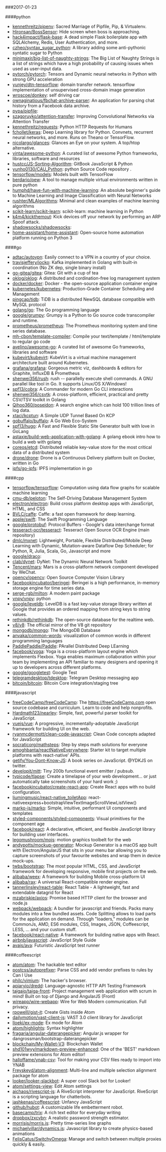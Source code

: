 ###2017-01-23

####python
* [kennethreitz/pipenv](https://github.com/kennethreitz/pipenv): Sacred Marriage of Pipfile, Pip, & Virtualenv.
* [Hironsan/BossSensor](https://github.com/Hironsan/BossSensor): Hide screen when boss is approaching.
* [hack4impact/flask-base](https://github.com/hack4impact/flask-base): A dead simple Flask boilerplate app with SQLAlchemy, Redis, User Authentication, and more.
* [czheo/syntax_sugar_python](https://github.com/czheo/syntax_sugar_python): A library adding some anti-pythonic syntatic sugar to Python
* [minimaxir/big-list-of-naughty-strings](https://github.com/minimaxir/big-list-of-naughty-strings): The Big List of Naughty Strings is a list of strings which have a high probability of causing issues when used as user-input data.
* [pytorch/pytorch](https://github.com/pytorch/pytorch): Tensors and Dynamic neural networks in Python with strong GPU acceleration
* [yunjey/dtn-tensorflow](https://github.com/yunjey/dtn-tensorflow): domain transfer network. tensorflow implementation of unsupervised cross-domain image generation
* [wroscoe/donkey](https://github.com/wroscoe/donkey): self driving car
* [ownaginatious/fbchat-archive-parser](https://github.com/ownaginatious/fbchat-archive-parser): An application for parsing chat history from a Facebook data archive.
* [pypa/pipfile](https://github.com/pypa/pipfile): 
* [szagoruyko/attention-transfer](https://github.com/szagoruyko/attention-transfer): Improving Convolutional Networks via Attention Transfer
* [kennethreitz/requests](https://github.com/kennethreitz/requests): Python HTTP Requests for Humans
* [fchollet/keras](https://github.com/fchollet/keras): Deep Learning library for Python. Convnets, recurrent neural networks, and more. Runs on Theano or TensorFlow.
* [nicolargo/glances](https://github.com/nicolargo/glances): Glances an Eye on your system. A top/htop alternative.
* [vinta/awesome-python](https://github.com/vinta/awesome-python): A curated list of awesome Python frameworks, libraries, software and resources
* [hustcc/JS-Sorting-Algorithm](https://github.com/hustcc/JS-Sorting-Algorithm):  GitBook   JavaScript & Python 
* [yunho0130/CAU_Python](https://github.com/yunho0130/CAU_Python):  python   Source Code   repository .
* [tensorflow/models](https://github.com/tensorflow/models): Models built with TensorFlow
* [berdario/pew](https://github.com/berdario/pew): A tool to manage multiple virtual environments written in pure python
* [humphd/have-fun-with-machine-learning](https://github.com/humphd/have-fun-with-machine-learning): An absolute beginner's guide to Machine Learning and Image Classification with Neural Networks
* [rushter/MLAlgorithms](https://github.com/rushter/MLAlgorithms): Minimal and clean examples of machine learning algorithms
* [scikit-learn/scikit-learn](https://github.com/scikit-learn/scikit-learn): scikit-learn: machine learning in Python
* [k4m4/kickthemout](https://github.com/k4m4/kickthemout):  Kick devices off your network by performing an ARP Spoof attack.
* [shadowsocks/shadowsocks](https://github.com/shadowsocks/shadowsocks): 
* [home-assistant/home-assistant](https://github.com/home-assistant/home-assistant):  Open-source home automation platform running on Python 3

####go
* [adtac/autovpn](https://github.com/adtac/autovpn): Easily connect to a VPN in a country of your choice.
* [travisjeffery/jocko](https://github.com/travisjeffery/jocko): Kafka implemented in Golang with built-in coordination (No ZK dep, single binary install)
* [go-gitea/gitea](https://github.com/go-gitea/gitea): Gitea: Git with a cup of tea
* [oklog/oklog](https://github.com/oklog/oklog): A distributed and cordination-free log management system
* [docker/docker](https://github.com/docker/docker): Docker - the open-source application container engine
* [kubernetes/kubernetes](https://github.com/kubernetes/kubernetes): Production-Grade Container Scheduling and Management
* [pingcap/tidb](https://github.com/pingcap/tidb): TiDB is a distributed NewSQL database compatible with MySQL protocol
* [golang/go](https://github.com/golang/go): The Go programming language
* [google/grumpy](https://github.com/google/grumpy): Grumpy is a Python to Go source code transcompiler and runtime.
* [prometheus/prometheus](https://github.com/prometheus/prometheus): The Prometheus monitoring system and time series database.
* [mh-cbon/template-compiler](https://github.com/mh-cbon/template-compiler): Compile your text/template / html/template to regular go code
* [avelino/awesome-go](https://github.com/avelino/awesome-go): A curated list of awesome Go frameworks, libraries and software
* [kubevirt/kubevirt](https://github.com/kubevirt/kubevirt): KubeVirt is a virtual machine management architecture built around Kubernetes.
* [grafana/grafana](https://github.com/grafana/grafana): Gorgeous metric viz, dashboards & editors for Graphite, InfluxDB & Prometheus
* [shenwei356/rush](https://github.com/shenwei356/rush): rush -- parallelly execute shell commands. A GNU parallel like tool in Go. It supports Linux/OS X/Windows!
* [spf13/cobra](https://github.com/spf13/cobra): A Commander for modern Go CLI interactions
* [shenwei356/csvtk](https://github.com/shenwei356/csvtk): A cross-platform, efficient, practical and pretty CSV/TSV toolkit in Golang
* [Qihoo360/poseidon](https://github.com/Qihoo360/poseidon): A search engine which can hold 100 trillion lines of log data.
* [xtaci/kcptun](https://github.com/xtaci/kcptun): A Simple UDP Tunnel Based On KCP
* [gobuffalo/buffalo](https://github.com/gobuffalo/buffalo): A Go Web Eco-System
* [spf13/hugo](https://github.com/spf13/hugo): A Fast and Flexible Static Site Generator built with love in GoLang
* [astaxie/build-web-application-with-golang](https://github.com/astaxie/build-web-application-with-golang): A golang ebook intro how to build a web with golang
* [coreos/etcd](https://github.com/coreos/etcd): Distributed reliable key-value store for the most critical data of a distributed system
* [drone/drone](https://github.com/drone/drone): Drone is a Continuous Delivery platform built on Docker, written in Go
* [ipfs/go-ipfs](https://github.com/ipfs/go-ipfs): IPFS implementation in go

####cpp
* [tensorflow/tensorflow](https://github.com/tensorflow/tensorflow): Computation using data flow graphs for scalable machine learning
* [cmu-db/peloton](https://github.com/cmu-db/peloton): The Self-Driving Database Management System
* [electron/electron](https://github.com/electron/electron): Build cross platform desktop apps with JavaScript, HTML, and CSS
* [BVLC/caffe](https://github.com/BVLC/caffe): Caffe: a fast open framework for deep learning.
* [apple/swift](https://github.com/apple/swift): The Swift Programming Language
* [google/protobuf](https://github.com/google/protobuf): Protocol Buffers - Google's data interchange format
* [tesseract-ocr/tesseract](https://github.com/tesseract-ocr/tesseract): Tesseract Open Source OCR Engine (main repository)
* [dmlc/mxnet](https://github.com/dmlc/mxnet): Lightweight, Portable, Flexible Distributed/Mobile Deep Learning with Dynamic, Mutation-aware Dataflow Dep Scheduler; for Python, R, Julia, Scala, Go, Javascript and more
* [google/draco](https://github.com/google/draco): 
* [clab/dynet](https://github.com/clab/dynet): DyNet: The Dynamic Neural Network Toolkit
* [Tencent/mars](https://github.com/Tencent/mars): Mars is a cross-platform network component developed by WeChat.
* [opencv/opencv](https://github.com/opencv/opencv): Open Source Computer Vision Library
* [facebookincubator/beringei](https://github.com/facebookincubator/beringei): Beringei is a high performance, in-memory storage engine for time series data.
* [serge-rgb/milton](https://github.com/serge-rgb/milton): A modern paint package
* [vnpy/vnpy](https://github.com/vnpy/vnpy): python
* [google/leveldb](https://github.com/google/leveldb): LevelDB is a fast key-value storage library written at Google that provides an ordered mapping from string keys to string values.
* [rethinkdb/rethinkdb](https://github.com/rethinkdb/rethinkdb): The open-source database for the realtime web.
* [v8/v8](https://github.com/v8/v8): The official mirror of the V8 git repository
* [mongodb/mongo](https://github.com/mongodb/mongo): The MongoDB Database
* [anvaka/common-words](https://github.com/anvaka/common-words): visualization of common words in different programming languages
* [PaddlePaddle/Paddle](https://github.com/PaddlePaddle/Paddle): PArallel Distributed Deep LEarning
* [facebook/yoga](https://github.com/facebook/yoga): Yoga is a cross-platform layout engine which implements Flexbox. Yoga enables maximum collaboration within your team by implementing an API familiar to many designers and opening it up to developers across different platforms.
* [google/googletest](https://github.com/google/googletest): Google Test
* [telegramdesktop/tdesktop](https://github.com/telegramdesktop/tdesktop): Telegram Desktop messaging app
* [bitcoin/bitcoin](https://github.com/bitcoin/bitcoin): Bitcoin Core integration/staging tree

####javascript
* [freeCodeCamp/freeCodeCamp](https://github.com/freeCodeCamp/freeCodeCamp): The https://freeCodeCamp.com open source codebase and curriculum. Learn to code and help nonprofits.
* [Hardmath123/nearley](https://github.com/Hardmath123/nearley): Simple, fast, powerful parser toolkit for JavaScript.
* [vuejs/vue](https://github.com/vuejs/vue): A progressive, incrementally-adoptable JavaScript framework for building UI on the web.
* [ryanmcdermott/clean-code-javascript](https://github.com/ryanmcdermott/clean-code-javascript):  Clean Code concepts adapted for JavaScript
* [socraticorg/mathsteps](https://github.com/socraticorg/mathsteps): Step by steps math solutions for everyone
* [amoghbanta/reactNativeEverywhere](https://github.com/amoghbanta/reactNativeEverywhere): Starter kit to target multiple platforms    with react-native' APIs.
* [getify/You-Dont-Know-JS](https://github.com/getify/You-Dont-Know-JS): A book series on JavaScript. @YDKJS on twitter.
* [developit/mitt](https://github.com/developit/mitt): Tiny 200b functional event emitter / pubsub.
* [typicode/tlapse](https://github.com/typicode/tlapse):  Create a timelapse of your web development... or just automatically take screenshots of your hard work ;)
* [facebookincubator/create-react-app](https://github.com/facebookincubator/create-react-app): Create React apps with no build configuration.
* [liumingmusic/react-native_toiletApp](https://github.com/liumingmusic/react-native_toiletApp): react-nativeexpress+bootstrapViewTextImageScrollViewListView()
* [marko-js/marko](https://github.com/marko-js/marko): Simple, intuitive, performant UI components and templates
* [styled-components/styled-components](https://github.com/styled-components/styled-components): Visual primitives for the component age 
* [facebook/react](https://github.com/facebook/react): A declarative, efficient, and flexible JavaScript library for building user interfaces.
* [legomushroom/mojs](https://github.com/legomushroom/mojs): motion graphics toolbelt for the web
* [andypotts/mockup-generator](https://github.com/andypotts/mockup-generator): Mockup Generator is a macOS app built with Electron/AngularJS that sits in your menu bar allowing you to capture screenshots of your favourite websites and wrap them in device mock-ups.
* [twbs/bootstrap](https://github.com/twbs/bootstrap): The most popular HTML, CSS, and JavaScript framework for developing responsive, mobile first projects on the web.
* [alibaba/weex](https://github.com/alibaba/weex): A framework for building Mobile cross-platform UI
* [alibaba/rax](https://github.com/alibaba/rax):  A universal React-compatible render engine.
* [tannerlinsley/react-table](https://github.com/tannerlinsley/react-table): React Table - A lightweight, fast and extendable datagrid for React
* [mzabriskie/axios](https://github.com/mzabriskie/axios): Promise based HTTP client for the browser and node.js
* [webpack/webpack](https://github.com/webpack/webpack): A bundler for javascript and friends. Packs many modules into a few bundled assets. Code Splitting allows to load parts for the application on demand. Through "loaders," modules can be CommonJs, AMD, ES6 modules, CSS, Images, JSON, Coffeescript, LESS, ... and your custom stuff.
* [facebook/react-native](https://github.com/facebook/react-native): A framework for building native apps with React.
* [airbnb/javascript](https://github.com/airbnb/javascript): JavaScript Style Guide
* [avajs/ava](https://github.com/avajs/ava):  Futuristic JavaScript test runner

####coffeescript
* [atom/atom](https://github.com/atom/atom): The hackable text editor
* [postcss/autoprefixer](https://github.com/postcss/autoprefixer): Parse CSS and add vendor prefixes to rules by Can I Use
* [philc/vimium](https://github.com/philc/vimium): The hacker's browser.
* [apiaryio/dredd](https://github.com/apiaryio/dredd): Language-agnostic HTTP API Testing Framework
* [taigaio/taiga-front](https://github.com/taigaio/taiga-front): Project management web application with scrum in mind! Built on top of Django and AngularJS (Front)
* [wireapp/wire-webapp](https://github.com/wireapp/wire-webapp):  Wire for Web  Modern communication. Full privacy.
* [rpowelll/gist-it](https://github.com/rpowelll/gist-it): Create Gists inside Atom
* [dailymotion/vast-client-js](https://github.com/dailymotion/vast-client-js): VAST 3.0 client library for JavaScript
* [lloeki/ex-mode](https://github.com/lloeki/ex-mode): Ex mode for Atom
* [atom/highlights](https://github.com/atom/highlights): Syntax highlighter
* [fragaria/angular-daterangepicker](https://github.com/fragaria/angular-daterangepicker): Angular.js wrapper for dangrossman/bootstrap-daterangepicker
* [blockchain/My-Wallet-V3](https://github.com/blockchain/My-Wallet-V3): Blockchain Wallet
* [shd101wyy/markdown-preview-enhanced](https://github.com/shd101wyy/markdown-preview-enhanced): One of the 'BEST' markdown preview extensions for Atom editor!
* [halloffame/ynab-csv](https://github.com/halloffame/ynab-csv): Tool for making your CSV files ready to import into YNAB
* [Freyskeyd/atom-alignment](https://github.com/Freyskeyd/atom-alignment): Multi-line and multiple selection alignment package for atom
* [looker/looker-slackbot](https://github.com/looker/looker-slackbot): A super cool Slack bot for Looker!
* [atom/settings-view](https://github.com/atom/settings-view): Edit Atom settings
* [aichaos/rivescript-js](https://github.com/aichaos/rivescript-js): A RiveScript interpreter for JavaScript. RiveScript is a scripting language for chatterbots.
* [jashkenas/coffeescript](https://github.com/jashkenas/coffeescript): Unfancy JavaScript
* [github/hubot](https://github.com/github/hubot): A customizable life embetterment robot.
* [basecamp/trix](https://github.com/basecamp/trix): A rich text editor for everyday writing
* [dropbox/zxcvbn](https://github.com/dropbox/zxcvbn): A realistic password strength estimator.
* [morrisjs/morris.js](https://github.com/morrisjs/morris.js): Pretty time-series line graphs
* [michaelvillar/dynamics.js](https://github.com/michaelvillar/dynamics.js): Javascript library to create physics-based animations
* [FelisCatus/SwitchyOmega](https://github.com/FelisCatus/SwitchyOmega): Manage and switch between multiple proxies quickly & easily.
